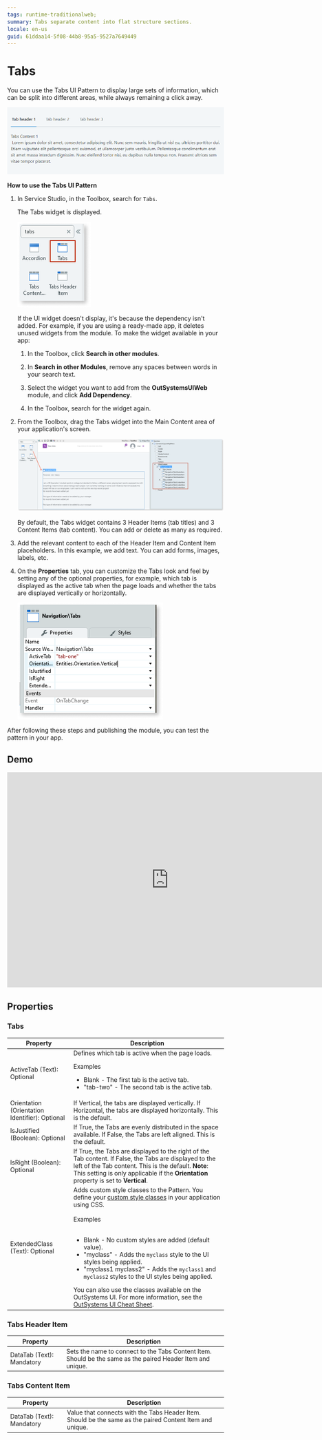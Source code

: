 ```yaml
---
tags: runtime-traditionalweb; 
summary: Tabs separate content into flat structure sections.
locale: en-us
guid: 61ddaa14-5f08-44b8-95a5-9527a7649449
---
```


# Tabs

You can use the Tabs UI Pattern to display large sets of information, which can be split into different areas, while always remaining a click away.

![](images/tabs-1.gif?width=650)

**How to use the Tabs UI Pattern**

1. In Service Studio, in the Toolbox, search for `Tabs`.

    The Tabs widget is displayed.

    ![](images/tabs-2-ss.png)

    If the UI widget doesn't display, it's because the dependency isn't added. For example, if you are using a ready-made app, it deletes unused widgets from the module. To make the widget available in your app:

    1. In the Toolbox, click **Search in other modules**.

    1. In **Search in other Modules**, remove any spaces between words in your search text.
    
    1. Select the widget you want to add from the **OutSystemsUIWeb** module, and click **Add Dependency**. 
    
    1. In the Toolbox, search for the widget again.

1. From the Toolbox, drag the Tabs widget into the Main Content area of your application's screen.

    ![](images/tabs-3-ss.png)

    By default, the Tabs widget contains 3 Header Items (tab titles) and 3 Content Items (tab content). You can add or delete as many as required.
  
1. Add the relevant content to each of the Header Item and Content Item placeholders. In this example, we add text. You can add forms, images, labels, etc.

1. On the **Properties** tab, you can customize the Tabs look and feel by setting any of the optional properties, for example, which tab is displayed as the active tab when the page loads and whether the tabs are displayed vertically or horizontally.

    ![](images/tabs-4-ss.png)

After following these steps and publishing the module, you can test the pattern in your app.

## Demo

<iframe width="750" height="500" src="https://www.youtube.com/embed/97uPVx-Q1lQ" frameborder="0" allow="accelerometer; autoplay; encrypted-media; gyroscope; picture-in-picture" allowfullscreen="allowfullscreen">
</iframe>

## Properties

### Tabs

| **Property** |  **Description** |
|---|---|
| ActiveTab (Text): Optional  |  Defines which tab is active when the page loads. <p>Examples</p><ul><li>Blank - The first tab is the active tab.</li><li>"tab-two" - The second tab is the active tab. </li></ul> | 
| Orientation (Orientation Identifier): Optional  | If Vertical, the tabs are displayed vertically. If Horizontal, the tabs are displayed horizontally. This is the default.|
| IsJustified (Boolean): Optional  | If True, the Tabs are evenly distributed in the space available. If False, the Tabs are left aligned. This is the default.|
| IsRight (Boolean): Optional  | If True, the Tabs are displayed to the right of the Tab content. If False, the Tabs are displayed to the left of the Tab content. This is the default. **Note**: This setting is only applicable if the **Orientation** property is set to **Vertical**. |
| ExtendedClass (Text): Optional  |  Adds custom style classes to the Pattern. You define your [custom style classes](../../../../../../develop/ui/look-feel/css.md) in your application using CSS.<br/><br/>Examples<br/><br/> <ul><li>Blank - No custom styles are added (default value).</li><li>"myclass" - Adds the ``myclass`` style to the UI styles being applied.</li><li>"myclass1 myclass2" - Adds the ``myclass1`` and ``myclass2`` styles to the UI styles being applied.</li></ul>You can also use the classes available on the OutSystems UI. For more information, see the [OutSystems UI Cheat Sheet](https://outsystemsui.outsystems.com/OutSystemsUIWebsite/CheatSheet). |

### Tabs Header Item

| **Property** |  **Description** |
|---|---|
| DataTab (Text): Mandatory  |  Sets the name to connect to the Tabs Content Item. Should be the same as the paired Header Item and unique. |  

### Tabs Content Item

| **Property** |  **Description** |  
|---|---|
| DataTab (Text): Mandatory  |  Value that connects with the Tabs Header Item. Should be the same as the paired Content Item and unique. |

